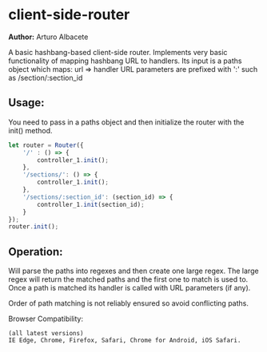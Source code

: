 # client-side-router

**Author:** Arturo Albacete

A basic hashbang-based client-side router.
Implements very basic functionality of mapping hashbang URL to handlers.
Its input is a paths object which maps:
  url => handler
URL parameters are prefixed with ':' such as /section/:section_id

## Usage:

You need to pass in a paths object and then initialize the router with the init() method.
```javascript
let router = Router({
	'/' : () => {
		controller_1.init();
	},
	'/sections/': () => {
		controller_1.init();
	},
	'/sections/:section_id': (section_id) => {
		controller_1.init(section_id);
	}
});
router.init();
```

## Operation:
Will parse the paths into regexes and then create one large regex.
The large regex will return the matched paths and the first one to match
is used to. Once a path is matched its handler is called with URL
parameters (if any). 

Order of path matching is not reliably ensured so avoid conflicting paths.


Browser Compatibility:

	(all latest versions)
	IE Edge, Chrome, Firefox, Safari, Chrome for Android, iOS Safari.
	

